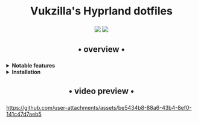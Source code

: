 <div align="center">
    <h1>Vukzilla's Hyprland dotfiles</h1>
    <h3></h3>
</div>


<div align="center"> 

![](https://img.shields.io/github/last-commit/Vukzilla/dots-hyprland?&style=for-the-badge&color=8ad7eb&logo=git&logoColor=D9E0EE&labelColor=1E202B)
![](https://img.shields.io/github/stars/Vukzilla/dots-hyprland?style=for-the-badge&logo=andela&color=86dbd7&logoColor=D9E0EE&labelColor=1E202B)

</a>

</div>

<div align="center">
    <h2>• overview •</h2>
    <h3></h3>
</div>

<details>
<summary><strong>Notable features</strong></summary>

- #### Alacritty colors adapt to wallpaper
- #### Custom Hyprland animations
- #### Screenshot and snipping tool
- #### Emoji picker launched with emote `(Ctrl + V to paste the emoji)`
- #### GUI settings for:
  - Audio
  - Bluetooth
  - Calendar
  - Task manager

</details>

<details>
<summary><strong>Installation</strong></summary><br>

**Requirements:**  
- `yay` or `paru` (AUR helper)

**Steps:**  
1. Clone the repository:
    
   ```bash
   git clone https://github.com/Vukzilla/dots-hyprland.git
   cd dots-hyprland

2. Make the install script executable:
   
   ```bash 
   chmod +x install.sh

3. Run the installation script:

   ```bash  
    ./install.sh

</details>

<div align="center">
    <h2>• video preview •</h2>
    <h3></h3>
</div>

https://github.com/user-attachments/assets/be5434b8-88a6-43b4-8ef0-141c47d7aeb5
